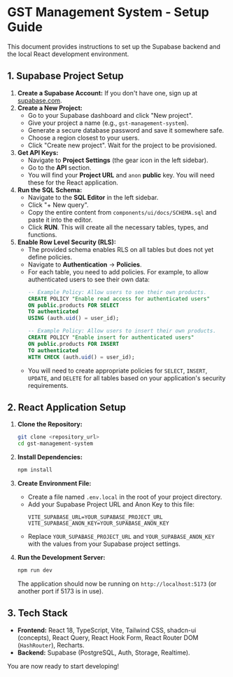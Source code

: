 # GST Management System - Setup Guide

This document provides instructions to set up the Supabase backend and the local React development environment.

## 1. Supabase Project Setup

1.  **Create a Supabase Account:** If you don't have one, sign up at [supabase.com](https://supabase.com).
2.  **Create a New Project:**
    *   Go to your Supabase dashboard and click "New project".
    *   Give your project a name (e.g., `gst-management-system`).
    *   Generate a secure database password and save it somewhere safe.
    *   Choose a region closest to your users.
    *   Click "Create new project". Wait for the project to be provisioned.
3.  **Get API Keys:**
    *   Navigate to **Project Settings** (the gear icon in the left sidebar).
    *   Go to the **API** section.
    *   You will find your **Project URL** and `anon` **public** key. You will need these for the React application.
4.  **Run the SQL Schema:**
    *   Navigate to the **SQL Editor** in the left sidebar.
    *   Click "+ New query".
    *   Copy the entire content from `components/ui/docs/SCHEMA.sql` and paste it into the editor.
    *   Click **RUN**. This will create all the necessary tables, types, and functions.
5.  **Enable Row Level Security (RLS):**
    *   The provided schema enables RLS on all tables but does not yet define policies.
    *   Navigate to **Authentication** -> **Policies**.
    *   For each table, you need to add policies. For example, to allow authenticated users to see their own data:
        ```sql
        -- Example Policy: Allow users to see their own products.
        CREATE POLICY "Enable read access for authenticated users"
        ON public.products FOR SELECT
        TO authenticated
        USING (auth.uid() = user_id);

        -- Example Policy: Allow users to insert their own products.
        CREATE POLICY "Enable insert for authenticated users"
        ON public.products FOR INSERT
        TO authenticated
        WITH CHECK (auth.uid() = user_id);
        ```
    *   You will need to create appropriate policies for `SELECT`, `INSERT`, `UPDATE`, and `DELETE` for all tables based on your application's security requirements.

## 2. React Application Setup

1.  **Clone the Repository:**
    ```bash
    git clone <repository_url>
    cd gst-management-system
    ```
2.  **Install Dependencies:**
    ```bash
    npm install
    ```
3.  **Create Environment File:**
    *   Create a file named `.env.local` in the root of your project directory.
    *   Add your Supabase Project URL and Anon Key to this file:
        ```
        VITE_SUPABASE_URL=YOUR_SUPABASE_PROJECT_URL
        VITE_SUPABASE_ANON_KEY=YOUR_SUPABASE_ANON_KEY
        ```
    *   Replace `YOUR_SUPABASE_PROJECT_URL` and `YOUR_SUPABASE_ANON_KEY` with the values from your Supabase project settings.

4.  **Run the Development Server:**
    ```bash
    npm run dev
    ```
    The application should now be running on `http://localhost:5173` (or another port if 5173 is in use).

## 3. Tech Stack

*   **Frontend:** React 18, TypeScript, Vite, Tailwind CSS, shadcn-ui (concepts), React Query, React Hook Form, React Router DOM (`HashRouter`), Recharts.
*   **Backend:** Supabase (PostgreSQL, Auth, Storage, Realtime).

You are now ready to start developing!